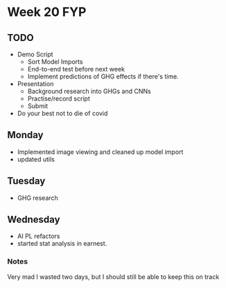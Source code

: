 # Week 20 FYP

## TODO 
- Demo Script 
  - Sort Model Imports
  - End-to-end test before next week 
  - Implement predictions of GHG effects if there's time. 
- Presentation
  - Background research into GHGs and CNNs 
  - Practise/record script 
  - Submit
- Do your best not to die of covid

## Monday 
- Implemented image viewing and cleaned up model import
- updated utils

## Tuesday
- GHG research

## Wednesday 
- AI PL refactors 
- started stat analysis in earnest. 

### Notes  
Very mad I wasted two days, but I should still be able to keep this on track
